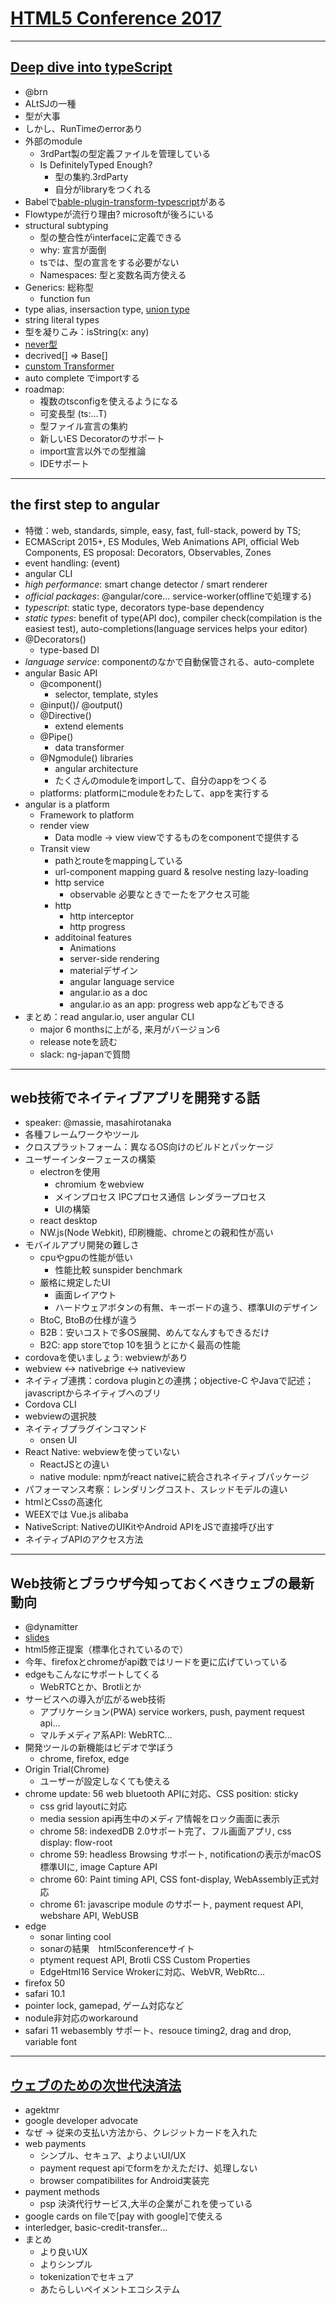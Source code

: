 
# [HTML5 Conference 2017](https://html5j.connpass.com/event/64992/)
---
## [Deep dive into typeScript](https://t.co/DQOGzM5eyj)

- @brn
- ALtSJの一種
- 型が大事
- しかし、RunTimeのerrorあり
- 外部のmodule
  - 3rdPart製の型定義ファイルを管理している
  - Is DefinitelyTyped Enough?
    - 型の集約.3rdParty
    - 自分がlibraryをつくれる
- Babelで[bable-plugin-transform-typescript](https://www.npmjs.com/package/babel-plugin-transform-typescript)がある
- Flowtypeが流行り理由? microsoftが後ろにいる
- structural subtyping
  - 型の整合性がinterfaceに定義できる
  - why: 宣言が面倒
  - tsでは、型の宣言をする必要がない
  - Namespaces: 型と変数名両方使える
- Generics: 総称型
  - function fun<T extend something>
- type alias, insersaction type, [union type](http://qiita.com/kuy/items/f342fbd1737f557cf42a)
- string literal types
- 型を凝りこみ：isString(x: any)
- [never型](https://basarat.gitbooks.io/typescript/docs/types/never.html)
- decrived[] => Base[]
- [cunstom Transformer](http://qiita.com/kimamula/items/010d1fa8fd9a9d9ca207)
- auto complete でimportする
- roadmap:
  - 複数のtsconfigを使えるようになる
  - 可変長型 (ts:…T)
  - 型ファイル宣言の集約
  - 新しいES Decoratorのサポート
  - import宣言以外での型推論
  - IDEサポート

---
## the first step to angular

- 特徴：web, standards, simple, easy, fast, full-stack, powerd by TS;
- ECMAScript 2015+, ES Modules, Web Animations API, official Web Components, ES proposal: Decorators, Observables, Zones
- event handling: (event)
- angular CLI
- *high performance*: smart change detector / smart renderer
- *official packages*: @angular/core...  service-worker(offlineで処理する)
- *typescript*: static type, decorators type-base dependency
- *static types*: benefit of type(API doc), compiler check(compilation is the easiest test), auto-completions(language services helps your editor)
- @Decorators()  
  - type-based DI
- *language service*: componentのなかで自動保管される、auto-complete
- angular Basic API
  - @component()
    - selector, template, styles
  - @input()/ @output()
  - @Directive()
    - extend elements
  - @Pipe()
    - data transformer
  - @Ngmodule()   libraries
    - angular architecture
    - たくさんのmoduleをimportして、自分のappをつくる
  - platforms: platformにmoduleをわたして、appを実行する
- angular is a platform
  - Framework to platform
  - render view
    - Data modle → view viewでするものをcomponentで提供する
  - Transit view
    - pathとrouteをmappingしている
    - url-component mapping guard & resolve nesting lazy-loading
    - http service
      - observable<T> 必要なときでーたをアクセス可能
    - http
      - http interceptor
      - http progress
    - additoinal features
      - Animations
      - server-side rendering
      - materialデザイン
      - angular language service
      - angular.io as a doc
      - angular.io as an app: progress web appなどもできる
- まとめ：read angular.io, user angular CLI
  - major 6 monthsに上がる, 来月がバージョン6
  - release noteを読む
  - slack: ng-japanで質問

---
## web技術でネイティブアプリを開発する話

- speaker: @massie, masahirotanaka
- 各種フレームワークやツール
- クロスプラットフォーム：異なるOS向けのビルドとパッケージ
- ユーザーインターフェースの構築
  - electronを使用
    - chromium をwebview
    - メインプロセス IPCプロセス通信 レンダラープロセス
    - UIの構築
  - react desktop
  - NW.js(Node Webkit), 印刷機能、chromeとの親和性が高い
- モバイルアプリ開発の難しさ
  - cpuやgpuの性能が低い
    - 性能比較 sunspider benchmark
  - 厳格に規定したUI
    - 画面レイアウト
    - ハードウェアボタンの有無、キーボードの違う、標準UIのデザイン
  - BtoC, BtoBの仕様が違う
   - B2B：安いコストで多OS展開、めんてなんすもできるだけ
   - B2C: app storeでtop 10を狙うとにかく最高の性能
- cordovaを使いましょう: webviewがあり
- webview ↔ nativebrige ↔ nativeview
- ネイティブ連携：cordova pluginとの連携；objective-C やJavaで記述；javascriptからネイティブへのブリ
- Cordova CLI
- webviewの選択肢
- ネイティブプラグインコマンド
  - onsen UI
- React Native: webviewを使っていない
  - ReactJSとの違い
  - native module: npmがreact nativeに統合されネイティブパッケージ
- パフォーマンス考察：レンダリングコスト、スレッドモデルの違い
- htmlとCssの高速化
- WEEXでは Vue.js    alibaba
- NativeScript: NativeのUIKitやAndroid APIをJSで直接呼び出す
- ネイティブAPIのアクセス方法

---
## Web技術とブラウザ今知っておくべきウェブの最新動向

- @dynamitter
- [slides](slideshare.net/dynamic)
- html5修正提案（標準化されているので）
- 今年、firefoxとchromeがapi数ではリードを更に広げていっている
- edgeもこんなにサポートしてくる
  - WebRTCとか、Brotliとか
- サービスへの導入が広がるweb技術
  - アプリケーション(PWA) service workers, push, payment request api...
  - マルチメディア系API: WebRTC...
- 開発ツールの新機能はビデオで学ぼう
  - chrome, firefox, edge
- Origin Trial(Chrome)
  - ユーザーが設定しなくても使える
- chrome update: 56 web bluetooth APIに対応、CSS position: sticky
  - css grid layoutに対応
  - media session api再生中のメディア情報をロック画面に表示
  - chrome 58: indexedDB 2.0サポート完了、フル画面アプリ, css display: flow-root
  - chrome 59: headless Browsing サポート, notificationの表示がmacOS標準UIに, image Capture API
  - chrome 60: Paint timing API, CSS font-display, WebAssembly正式対応
  - chrome 61: javascripe module のサポート, payment request API, webshare API, WebUSB
- edge
  - sonar linting cool
  - sonarの結果　html5conferenceサイト
  - ptyment request API, Brotli CSS Custom Properties
  - EdgeHtml16 Service Wrokerに対応、WebVR, WebRtc...
- firefox 50
- safari 10.1
- pointer lock, gamepad, ゲーム対応など
- nodule非対応のworkaround
- safari 11 webasembly サポート、resouce timing2, drag and drop, variable font

---
## [ウェブのための次世代決済法](https://docs.google.com/presentation/d/e/2PACX-1vS6TvUO3iMcepLt4EtvaQhwhqzWrlvghHiTpUvzbgM-T4pd4oYCJ3c1FSAe9MPN1EgmoiMpPthJqghQ/pub?start=false&loop=false&delayms=3000&slide=id.g1e8459e4bc_0_4)
  - agektmr
  - google developer advocate
  - なぜ → 従来の支払い方法から、クレジットカードを入れた
- web payments
  - シンプル、セキュア、よりよいUI/UX
  - payment request apiでformをかえただけ、処理しない
  - browser compatibilites for Android実装完
- payment methods
  - psp 決済代行サービス,大半の企業がこれを使っている
- google cards on fileで[pay with google]で使える
- interledger, basic-credit-transfer...
- まとめ
  - より良いUX
  - よりシンプル
  - tokenizationでセキュア
  - あたらしいペイメントエコシステム
